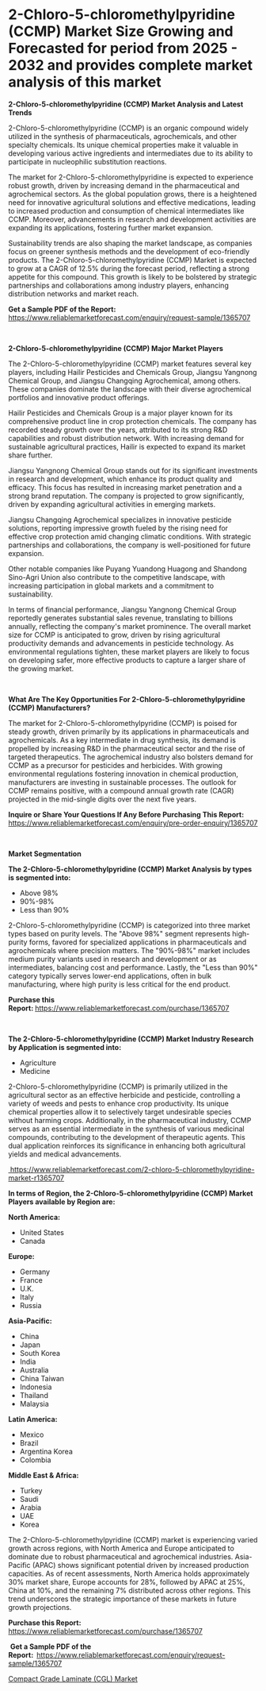 <p><h1>2-Chloro-5-chloromethylpyridine (CCMP) Market Size Growing and Forecasted for period from 2025 - 2032 and provides complete market analysis of this market</h1></p><p><strong>2-Chloro-5-chloromethylpyridine (CCMP) Market Analysis and Latest Trends</strong></p>
<p><p>2-Chloro-5-chloromethylpyridine (CCMP) is an organic compound widely utilized in the synthesis of pharmaceuticals, agrochemicals, and other specialty chemicals. Its unique chemical properties make it valuable in developing various active ingredients and intermediates due to its ability to participate in nucleophilic substitution reactions.</p><p>The market for 2-Chloro-5-chloromethylpyridine is expected to experience robust growth, driven by increasing demand in the pharmaceutical and agrochemical sectors. As the global population grows, there is a heightened need for innovative agricultural solutions and effective medications, leading to increased production and consumption of chemical intermediates like CCMP. Moreover, advancements in research and development activities are expanding its applications, fostering further market expansion.</p><p>Sustainability trends are also shaping the market landscape, as companies focus on greener synthesis methods and the development of eco-friendly products. The 2-Chloro-5-chloromethylpyridine (CCMP) Market is expected to grow at a CAGR of 12.5% during the forecast period, reflecting a strong appetite for this compound. This growth is likely to be bolstered by strategic partnerships and collaborations among industry players, enhancing distribution networks and market reach.</p></p>
<p><strong>Get a Sample PDF of the Report:&nbsp;</strong> <a href="https://www.reliablemarketforecast.com/enquiry/request-sample/1365707?utm_campaign=1875&utm_medium=2&utm_source=Github&utm_content=ia&utm_term=01022025&utm_id=2-chloro-5-chloromethylpyridine-ccmp">https://www.reliablemarketforecast.com/enquiry/request-sample/1365707</a></p>
<p>&nbsp;</p>
<p><strong>2-Chloro-5-chloromethylpyridine (CCMP) Major Market Players</strong></p>
<p><p>The 2-Chloro-5-chloromethylpyridine (CCMP) market features several key players, including Hailir Pesticides and Chemicals Group, Jiangsu Yangnong Chemical Group, and Jiangsu Changqing Agrochemical, among others. These companies dominate the landscape with their diverse agrochemical portfolios and innovative product offerings.</p><p>Hailir Pesticides and Chemicals Group is a major player known for its comprehensive product line in crop protection chemicals. The company has recorded steady growth over the years, attributed to its strong R&D capabilities and robust distribution network. With increasing demand for sustainable agricultural practices, Hailir is expected to expand its market share further.</p><p>Jiangsu Yangnong Chemical Group stands out for its significant investments in research and development, which enhance its product quality and efficacy. This focus has resulted in increasing market penetration and a strong brand reputation. The company is projected to grow significantly, driven by expanding agricultural activities in emerging markets.</p><p>Jiangsu Changqing Agrochemical specializes in innovative pesticide solutions, reporting impressive growth fueled by the rising need for effective crop protection amid changing climatic conditions. With strategic partnerships and collaborations, the company is well-positioned for future expansion.</p><p>Other notable companies like Puyang Yuandong Huagong and Shandong Sino-Agri Union also contribute to the competitive landscape, with increasing participation in global markets and a commitment to sustainability.</p><p>In terms of financial performance, Jiangsu Yangnong Chemical Group reportedly generates substantial sales revenue, translating to billions annually, reflecting the company's market prominence. The overall market size for CCMP is anticipated to grow, driven by rising agricultural productivity demands and advancements in pesticide technology. As environmental regulations tighten, these market players are likely to focus on developing safer, more effective products to capture a larger share of the growing market.</p></p>
<p>&nbsp;</p>
<p><strong>What Are The Key Opportunities For 2-Chloro-5-chloromethylpyridine (CCMP) Manufacturers?</strong></p>
<p><p>The market for 2-Chloro-5-chloromethylpyridine (CCMP) is poised for steady growth, driven primarily by its applications in pharmaceuticals and agrochemicals. As a key intermediate in drug synthesis, its demand is propelled by increasing R&D in the pharmaceutical sector and the rise of targeted therapeutics. The agrochemical industry also bolsters demand for CCMP as a precursor for pesticides and herbicides. With growing environmental regulations fostering innovation in chemical production, manufacturers are investing in sustainable processes. The outlook for CCMP remains positive, with a compound annual growth rate (CAGR) projected in the mid-single digits over the next five years.</p></p>
<p><strong>Inquire or Share Your Questions If Any Before Purchasing This Report:</strong> <a href="https://www.reliablemarketforecast.com/enquiry/pre-order-enquiry/1365707?utm_campaign=1875&utm_medium=2&utm_source=Github&utm_content=ia&utm_term=01022025&utm_id=2-chloro-5-chloromethylpyridine-ccmp">https://www.reliablemarketforecast.com/enquiry/pre-order-enquiry/1365707</a></p>
<p>&nbsp;</p>
<p><strong>Market Segmentation</strong></p>
<p><strong>The 2-Chloro-5-chloromethylpyridine (CCMP) Market Analysis by types is segmented into:</strong></p>
<p><ul><li>Above 98%</li><li>90%-98%</li><li>Less than 90%</li></ul></p>
<p><p>2-Chloro-5-chloromethylpyridine (CCMP) is categorized into three market types based on purity levels. The "Above 98%" segment represents high-purity forms, favored for specialized applications in pharmaceuticals and agrochemicals where precision matters. The "90%-98%" market includes medium purity variants used in research and development or as intermediates, balancing cost and performance. Lastly, the "Less than 90%" category typically serves lower-end applications, often in bulk manufacturing, where high purity is less critical for the end product.</p></p>
<p><strong>Purchase this Report:&nbsp;</strong><a href="https://www.reliablemarketforecast.com/purchase/1365707?utm_campaign=1875&utm_medium=2&utm_source=Github&utm_content=ia&utm_term=01022025&utm_id=2-chloro-5-chloromethylpyridine-ccmp">https://www.reliablemarketforecast.com/purchase/1365707</a></p>
<p>&nbsp;</p>
<p><strong>The 2-Chloro-5-chloromethylpyridine (CCMP) Market Industry Research by Application is segmented into:</strong></p>
<p><ul><li>Agriculture</li><li>Medicine</li></ul></p>
<p><p>2-Chloro-5-chloromethylpyridine (CCMP) is primarily utilized in the agricultural sector as an effective herbicide and pesticide, controlling a variety of weeds and pests to enhance crop productivity. Its unique chemical properties allow it to selectively target undesirable species without harming crops. Additionally, in the pharmaceutical industry, CCMP serves as an essential intermediate in the synthesis of various medicinal compounds, contributing to the development of therapeutic agents. This dual application reinforces its significance in enhancing both agricultural yields and medical advancements.</p></p>
<p><a href="https://www.reliablemarketforecast.com/2-chloro-5-chloromethylpyridine-market-r1365707?utm_campaign=1875&utm_medium=2&utm_source=Github&utm_content=ia&utm_term=01022025&utm_id=2-chloro-5-chloromethylpyridine-ccmp">&nbsp;https://www.reliablemarketforecast.com/2-chloro-5-chloromethylpyridine-market-r1365707</a></p>
<p><strong>In terms of Region, the 2-Chloro-5-chloromethylpyridine (CCMP) Market Players available by Region are:</strong></p>
<p>
    <p> <strong> North America: </strong>
        <ul>
            <li>United States</li>
            <li>Canada</li>
        </ul>
        </p> 
    <p> <strong> Europe: </strong>
        <ul>
            <li>Germany</li>
            <li>France</li>
            <li>U.K.</li>
            <li>Italy</li>
            <li>Russia</li>
        </ul>
        </p> 
    <p> <strong> Asia-Pacific: </strong>
        <ul>
            <li>China</li>
            <li>Japan</li>
            <li>South Korea</li>
            <li>India</li>
            <li>Australia</li>
            <li>China Taiwan</li>
            <li>Indonesia</li>
            <li>Thailand</li>
            <li>Malaysia</li>
        </ul>
        </p> 
    <p> <strong> Latin America: </strong>
        <ul>
            <li>Mexico</li>
            <li>Brazil</li>
            <li>Argentina Korea</li>
            <li>Colombia</li>
        </ul>
        </p> 
    <p> <strong> Middle East & Africa: </strong>
        <ul>
            <li>Turkey</li>
            <li>Saudi</li>
            <li>Arabia</li>
            <li>UAE</li>
            <li>Korea</li>
        </ul>
    </p>
    </p>
<p><p>The 2-Chloro-5-chloromethylpyridine (CCMP) market is experiencing varied growth across regions, with North America and Europe anticipated to dominate due to robust pharmaceutical and agrochemical industries. Asia-Pacific (APAC) shows significant potential driven by increased production capacities. As of recent assessments, North America holds approximately 30% market share, Europe accounts for 28%, followed by APAC at 25%, China at 10%, and the remaining 7% distributed across other regions. This trend underscores the strategic importance of these markets in future growth projections.</p></p>
<p><strong>Purchase this Report: </strong><a href="https://www.reliablemarketforecast.com/purchase/1365707?utm_campaign=1875&utm_medium=2&utm_source=Github&utm_content=ia&utm_term=01022025&utm_id=2-chloro-5-chloromethylpyridine-ccmp">https://www.reliablemarketforecast.com/purchase/1365707</a></p>
<p>&nbsp;<strong>Get a Sample PDF of the Report:&nbsp;&nbsp;</strong><a href="https://www.reliablemarketforecast.com/enquiry/request-sample/1365707?utm_campaign=1875&utm_medium=2&utm_source=Github&utm_content=ia&utm_term=01022025&utm_id=2-chloro-5-chloromethylpyridine-ccmp">https://www.reliablemarketforecast.com/enquiry/request-sample/1365707</a></p>
<p><strong></strong></p>
<p><p><a href="https://github.com/Chiragrp22/Market-Research-Report-List-7/blob/main/compact-grade-laminate-cgl-market.md?utm_campaign=1875&utm_medium=2&utm_source=Github&utm_content=ia&utm_term=01022025&utm_id=2-chloro-5-chloromethylpyridine-ccmp">Compact Grade Laminate (CGL) Market</a></p></p>